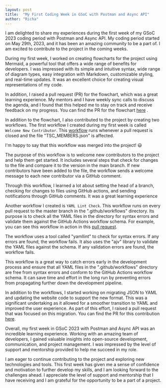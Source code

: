 ```yaml
---
layout: post
title:  "My First Coding Week in GSoC with Postman and Async API"
author: "Richa"
---
```


I am delighted to share my experiences during the first week of my GSoC 2023 coding period with Postman and Async API. My coding period started on May 29th, 2023, and it has been an amazing community to be a part of. I am excited to contribute to the project in the coming weeks.

During my first week, I worked on creating flowcharts for the project using Mermaid, a powerful tool that offers a wide range of benefits for developers. I was impressed with its simple and intuitive syntax, wide range of diagram types, easy integration with Markdown, customizable styling, and real-time updates. It was an excellent choice for creating visual representations of my code.

In addition, I raised a pull request (PR) for the flowchart, which was a great learning experience. My mentors and I have weekly sync calls to discuss the agenda, and I found that this helped me to stay on track and receive feedback on my progress. You can find the PR for the flowchart [here](https://github.com/asyncapi/community/pull/719) . 

In addition to the flowchart, I also contributed to the project by creating two workflows. The first workflow I created during my first week is called `Welcome New Contributor`. This [workflow](https://github.com/asyncapi/community/blob/master/.github/workflows/msg-to-new-member-pr-merged.yml) runs whenever a pull request is closed and the file "TSC_MEMBERS.json" is affected.

I'm happy to say that this workflow was merged into the project! :smiley:

The purpose of this workflow is to welcome new contributors to the project and help them get started. It includes several steps that check for changes to the file and compare it to the version in the main branch. If new contributors have been added to the file, the workflow sends a welcome message to each new contributor via a GitHub comment.

Through this workflow, I learned a lot about setting the head of a branch, checking for changes to files using GitHub actions, and sending notifications through GitHub comments. It was a great learning experience

Another workflow I created is `YAML Lint Check`. This workflow runs on every pull request to the master branch in the ".github/workflows" directory. Its purpose is to check all the YAML files in the directory for syntax errors and validate them against the GitHub Actions workflow schema. For example, you can see this workflow in action in this [pull request](https://github.com/asyncapi/.github/pull/238).

The workflow uses a tool called "yamllint" to check for syntax errors. If any errors are found, the workflow fails. It also uses the "ajv" library to validate the YAML files against the schema. If any validation errors are found, the workflow fails.

This workflow is a great way to catch errors early in the development process and ensure that all YAML files in the ".github/workflows" directory are free from syntax errors and conform to the GitHub Actions workflow schema. It can save time and effort in the long run by preventing errors from propagating further down the development pipeline.

In addition to the workflows, I started working on migrating JSON to YAML and updating the website code to support the new format. This was a significant undertaking as it allowed for a smoother transition to YAML and improved the user experience. As part of this effort, I raised a pull request that was focused on this migration. You can find the PR for this contribution [here](https://github.com/asyncapi/website/pull/1722).

Overall, my first week in GSoC 2023 with Postman and Async API was an incredible learning experience. Working with an amazing team of developers, I gained valuable insights into open-source development, communication, and project management. I was impressed by the level of support and mentorship provided to help me succeed in my role.

I am eager to continue contributing to the project and exploring new technologies and tools. This first week has given me a sense of confidence and motivation to further develop my skills, and I am looking forward to the challenges ahead. I appreciate the level of support and mentorship that I have receiving and I am grateful for the opportunity to be a part of a project.